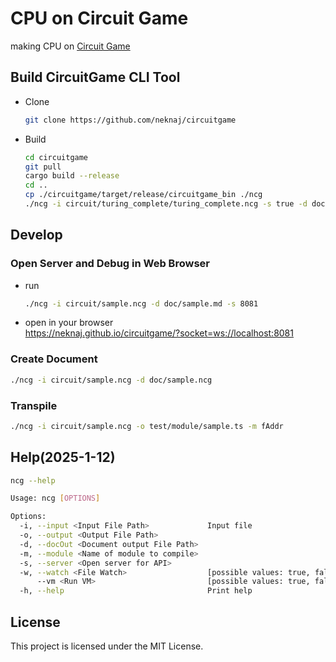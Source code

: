 # CPU on Circuit Game
making CPU on [Circuit Game](https://neknaj.github.io/circuitgame/)  

## Build CircuitGame CLI Tool
- Clone  
    ```sh
    git clone https://github.com/neknaj/circuitgame
    ```
- Build  
    ```sh
    cd circuitgame
    git pull
    cargo build --release
    cd ..
    cp ./circuitgame/target/release/circuitgame_bin ./ncg
    ./ncg -i circuit/turing_complete/turing_complete.ncg -s true -d doc/turing_complete.md
    ```

## Develop
### Open Server and Debug in Web Browser
- run  
    ```sh
    ./ncg -i circuit/sample.ncg -d doc/sample.md -s 8081
    ```
- open in your browser  
    https://neknaj.github.io/circuitgame/?socket=ws://localhost:8081  
### Create Document
```sh
./ncg -i circuit/sample.ncg -d doc/sample.ncg
```
### Transpile
```sh
./ncg -i circuit/sample.ncg -o test/module/sample.ts -m fAddr
```

## Help(2025-1-12)

```sh
ncg --help
```

```sh
Usage: ncg [OPTIONS]

Options:
  -i, --input <Input File Path>             Input file
  -o, --output <Output File Path>
  -d, --docOut <Document output File Path>
  -m, --module <Name of module to compile>
  -s, --server <Open server for API>
  -w, --watch <File Watch>                  [possible values: true, false]
      --vm <Run VM>                         [possible values: true, false]
  -h, --help                                Print help
  ```

## License
This project is licensed under the MIT License.  